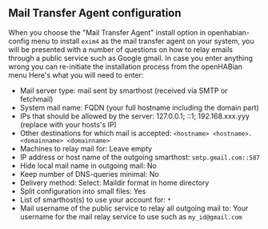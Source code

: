 ## Mail Transfer Agent configuration

When you choose the "Mail Transfer Agent" install option in openhabian-config menu to install `exim4` as the mail transfer agent on your system, you will be presented with a number of questions on how to relay emails through a public service such as Google gmail.
In case you enter anything wrong you can re-initiate the installation process from the openHABian menu
Here's what you will need to enter:

* Mail server type: mail sent by smarthost (received via SMTP or fetchmail)
* System mail name: FQDN (your full hostname including the domain part)
* IPs that should be allowed by the server: 127.0.0.1; ::1; 192.168.xxx.yyy (replace with your hosts's IP)
* Other destinations for which mail is accepted: `<hostname> <hostname>.<domainname> <domainname>`
* Machines to relay mail for: Leave empty
* IP address or host name of the outgoing smarthost: `smtp.gmail.com::587`
* Hide local mail name in outgoing mail: No
* Keep number of DNS-queries minimal: No
* Delivery method: Select: Maildir format in home directory
* Split configuration into small files: Yes
* List of smarthost(s) to use your account for: `*`
* Mail username of the public service to relay all outgoing mail to:
  Your username for the mail relay service to use such as `my_id@gmail.com`


